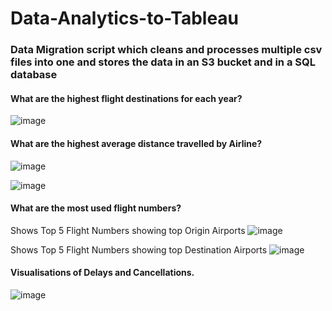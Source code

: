 # Data-Analytics-to-Tableau

### Data Migration script which cleans and processes multiple csv files into one and stores the data in an S3 bucket and in a SQL database 

#### What are the highest flight destinations for each year?
![image](https://github.com/vpagador/Data-Analytics-to-Tableau/assets/80417833/2eae70f6-7c3d-445b-8491-ada530486c15)

#### What are the highest average distance travelled by Airline?
![image](https://github.com/vpagador/Data-Analytics-to-Tableau/assets/80417833/ccebc047-7526-4802-9133-16b1f12285f8)

![image](https://github.com/vpagador/Data-Analytics-to-Tableau/assets/80417833/1c456be2-fea0-49e5-8154-ab30383ada32)


#### What are the most used flight numbers?
Shows Top 5 Flight Numbers showing top Origin Airports 
![image](https://github.com/vpagador/Data-Analytics-to-Tableau/assets/80417833/d01e9751-3541-4bd0-881a-6b87f9d6ae0a)

Shows Top 5 Flight Numbers showing top Destination Airports 
![image](https://github.com/vpagador/Data-Analytics-to-Tableau/assets/80417833/36535b08-eaaa-4eb4-b2d5-403b70779258)


#### Visualisations of Delays and Cancellations.
![image](https://github.com/vpagador/Data-Analytics-to-Tableau/assets/80417833/72137951-d84b-4942-826b-0f4dd9cc486e)
